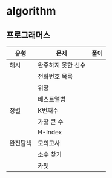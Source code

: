 # algorithm

## 프로그래머스

|유형|문제|풀이|
|------|---|---|
|해시|완주하지 못한 선수| |
| |전화번호 목록| |
| |위장| |
| |베스트앨범| |
|정렬|K번째수| |
| |가장 큰 수| |
| |H-Index| |
|완전탐색|모의고사| |
| |소수 찾기| |
| |카펫| |
